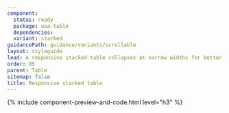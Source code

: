 ```yaml
---
component:
  status: ready
  package: usa-table
  dependencies:
  variant: stacked
guidancePath: guidance/variants/scrollable
layout: styleguide
lead: A responsive stacked table collapses at narrow widths for better readability on small screens.
order: 05
parent: Table
sitemap: false
title: Responsive stacked table
---
```


{% include component-preview-and-code.html level="h3" %}

